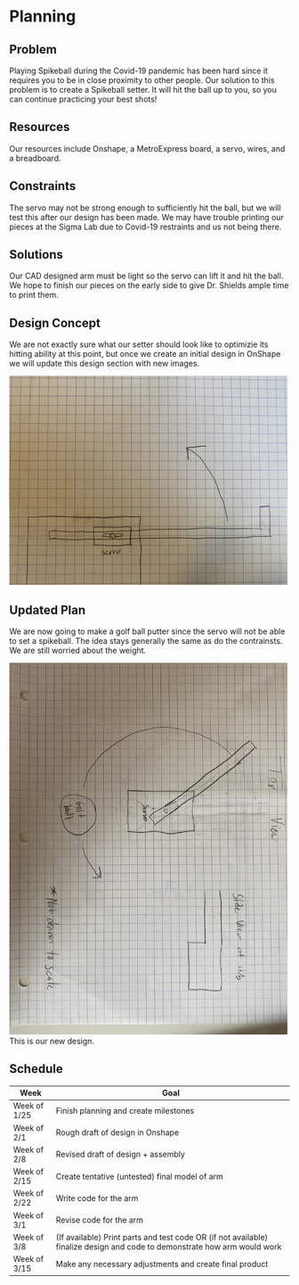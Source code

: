 # Planning

## Problem
Playing Spikeball during the Covid-19 pandemic has been hard since it requires you to be in close proximity to other people. Our solution to this problem is to create a Spikeball setter. It will hit the ball up to you, so you can continue practicing your best shots!

## Resources
Our resources include Onshape, a MetroExpress board, a servo, wires, and a breadboard.

## Constraints
The servo may not be strong enough to sufficiently hit the ball, but we will test this after our design has been made. We may have trouble printing our pieces at the Sigma Lab due to Covid-19 restraints and us not being there.

## Solutions
Our CAD designed arm must be light so the servo can lift it and hit the ball. We hope to finish our pieces on the early side to give Dr. Shields ample time to print them.

## Design Concept
We are not exactly sure what our setter should look like to optimizie its hitting ability at this point, but once we create an initial design in OnShape we will update this design section with new images.

<img src="SpikeballSetterPlan.JPG" width="500">

## Updated Plan
We are now going to make a golf ball putter since the servo will not be able to set a spikeball. The idea stays generally the same as do the contrainsts. We are still worried about the weight.

<img src="GolfBallPutter.JPG" width="500">
This is our new design.

## Schedule

| Week | Goal |
| ---- | ---- |
| Week of 1/25 | Finish planning and create milestones |
| Week of 2/1 | Rough draft of design in Onshape |
| Week of 2/8 | Revised draft of design + assembly |
| Week of 2/15 | Create tentative (untested) final model of arm |
| Week of 2/22 | Write code for the arm |
| Week of 3/1 | Revise code for the arm |
| Week of 3/8 | (If available) Print parts and test code OR (if not available) finalize design and code to demonstrate how arm would work |
| Week of 3/15 | Make any necessary adjustments and create final product |
